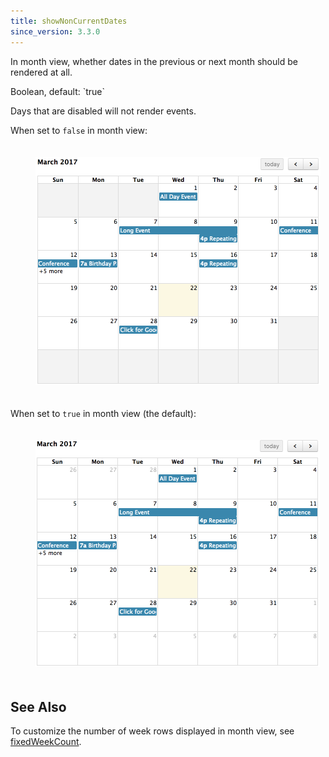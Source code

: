 ```yaml
---
title: showNonCurrentDates
since_version: 3.3.0
---
```


In month view, whether dates in the previous or next month should be rendered at all.

<div class='spec' markdown='1'>
Boolean, default: `true`
</div>

Days that are disabled will not render events.

When set to `false` in month view:

<img src='showNonCurrentDates-false.png' width='456' height='365' style='margin:20px 0 20px 40px' alt='not showing dates in other months' />

When set to `true` in month view (the default):

<img src='showNonCurrentDates-true.png' width='455' height='363' style='margin:20px 0 20px 40px' alt='showing dates in other months' />


## See Also

To customize the number of week rows displayed in month view, see [fixedWeekCount](fixedWeekCount).

